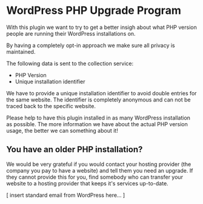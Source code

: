 # WordPress PHP Upgrade Program

With this plugin we want to try to get a better insigh about what PHP version people are running their WordPress installations on.

By having a completely opt-in approach we make sure all privacy is maintained.

The following data is sent to the collection service:
 * PHP Version
 * Unique installation identifier

We have to provide a unique installation identifier to avoid double entries for the same website.
The identifier is completely anonymous and can not be traced back to the specific website.

Please help to have this plugin installed in as many WordPress installation as possible.
The more information we have about the actual PHP version usage, the better we can something about it!

## You have an older PHP installation?

We would be very grateful if you would contact your hosting provider (the company you pay to have a website) and tell them you need an upgrade.
If they cannot provide this for you, find somebody who can transfer your website to a hosting provider that keeps it's services up-to-date.

[ insert standard email from WordPress here... ]